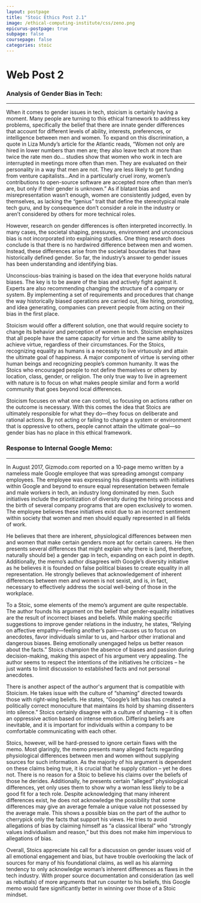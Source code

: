 ```yaml
---
layout: postpage
title: "Stoic Ethics Post 2.1"
image: /ethical-computing-institute/css/zeno.png
epicurus-postpage: true
subpage: false
coursepage: false
categories: stoic
---
```


# Web Post 2

### Analysis of Gender Bias in Tech:
___

When it comes to gender issues in tech, stoicism is certainly having a moment. Many people are turning to this ethical framework to address key problems, specifically the belief that there are innate gender differences that account for different levels of ability, interests, preferences, or intelligence between men and women. To expand on this discrimination, a quote in Liza Mundy’s article for the Atlantic reads, “Women not only are hired in lower numbers than men are; they also leave tech at more than twice the rate men do… studies show that women who work in tech are interrupted in meetings more often than men. They are evaluated on their personality in a way that men are not. They are less likely to get funding from venture capitalists…And in a particularly cruel irony, women’s contributions to open-source software are accepted more often than men’s are, but only if their gender is unknown.” As if blatant bias and misrepresentation wasn’t enough, women are consistently judged, even by themselves, as lacking the “genius” trait that define the stereotypical male tech guru, and by consequence don’t consider a role in the industry or aren’t considered by others for more technical roles.

However, research on gender differences is often interpreted incorrectly. In many cases, the societal shaping, pressures, environment and unconscious bias is not incorporated into explaining studies. One thing research does conclude is that there is no hardwired difference between men and women. Instead, these differences arise from the societal boundaries that have historically defined gender. So far, the industry’s answer to gender issues has been understanding and identifying bias.

Unconscious-bias training is based on the idea that everyone holds natural biases. The key is to be aware of the bias and actively fight against it. Experts are also recommending changing the structure of a company or system. By implementing a set of requirements and procedures that change the way historically biased operations are carried out, like hiring, promoting, and idea generating, companies can prevent people from acting on their bias in the first place. 

Stoicism would offer a different solution, one that would require society to change its behavior and perception of women in tech. Stoicism emphasizes that all people have the same capacity for virtue and the same ability to achieve virtue, regardless of their circumstances. For the Stoics, recognizing equality as humans is a necessity to live virtuously and attain the ultimate goal of happiness.  A major component of virtue is serving other human beings and recognizing people’s common humanity. It was the Stoics who encouraged people to not define themselves or others by location, class, gender, or religion. The only true way to live in agreement with nature is to focus on what makes people similar and form a world community that goes beyond local differences.

Stoicism focuses on what one can control, so focusing on actions rather on the outcome is necessary. With this comes the idea that Stoics are ultimately responsible for what they do—they focus on deliberate and rational actions. By not acting or failing to change a system or environment that is oppressive to others, people cannot attain the ultimate goal—so gender bias has no place in this ethical framework.


### Response to Internal Google Memo:
___

In August 2017, Gizmodo.com reported on a 10-page memo written by a nameless male Google employee that was spreading amongst company employees. The employee was expressing his disagreements with initiatives within Google and beyond to ensure equal representation between female and male workers in tech, an industry long dominated by men. Such initiatives include the prioritization of diversity during the hiring process and the birth of several company programs that are open exclusively to women. The employee believes these initiatives exist due to an incorrect sentiment within society that women and men should equally represented in all fields of work. 

He believes that there are inherent, physiological differences between men and women that make certain genders more apt for certain careers. He then presents several differences that might explain why there is (and, therefore, naturally should be) a gender gap in tech, expanding on each point in depth. Additionally, the memo’s author disagrees with Google’s diversity initiative as he believes it is founded on false political biases to create equality in all representation. He strongly believes that acknowledgement of inherent differences between men and women is not sexist, and is, in fact, necessary to effectively address the social well-being of those in the workplace.

To a Stoic, some elements of the memo’s argument are quite respectable. The author founds his argument on the belief that gender-equality initiatives are the result of incorrect biases and beliefs. While making specific suggestions to improve gender relations in the industry, he states, “Relying on affective empathy—feeling another’s pain—causes us to focus on anecdotes, favor individuals similar to us, and harbor other irrational and dangerous biases. Being emotionally unengaged helps us better reason about the facts.” Stoics champion the absence of biases and passion during decision-making, making this aspect of his argument very appealing. The author seems to respect the intentions of the initiatives he criticizes – he just wants to limit discussion to established facts and not personal anecdotes. 

There is another aspect of the author's argument that is compatible with Stoicism. He takes issue with the culture of “shaming” directed towards those with right-wing beliefs. He states, “Google’s left bias has created a politically correct monoculture that maintains its hold by shaming dissenters into silence.” Stoics certainly disagree with a culture of shaming – it is often an oppressive action based on intense emotion. Differing beliefs are inevitable, and it is important for individuals within a company to be comfortable communicating with each other.

Stoics, however, will be hard-pressed to ignore certain flaws with the memo. Most glaringly, the memo presents many alleged facts regarding physiological differences between men and women without supplying sources for such information. As the majority of his argument is dependent on these claims being true, it is crucial that he supply citation – yet he does not. There is no reason for a Stoic to believe his claims over the beliefs of those he derides. Additionally, he presents certain “alleged” physiological differences, yet only uses them to show why a woman less likely to be a good fit for a tech role. Despite acknowledging that many inherent differences exist, he does not acknowledge the possibility that some differences may give an average female a unique value not possessed by the average male. This shows a possible bias on the part of the author to cherrypick only the facts that support his views. He tries to avoid allegations of bias by claiming himself as “a classical liberal” who “strongly values individualism and reason,” but this does not make him impervious to allegations of bias.

Overall, Stoics appreciate his call for a discussion on gender issues void of all emotional engagement and bias, but have trouble overlooking the lack of sources for many of his foundational claims, as well as his alarming tendency to only acknowledge woman’s inherent differences as flaws in the tech industry. With proper source documentation and consideration (as well as rebuttals) of more arguments that run counter to his beliefs, this Google memo would fare significantly better in winning over those of a Stoic mindset.

